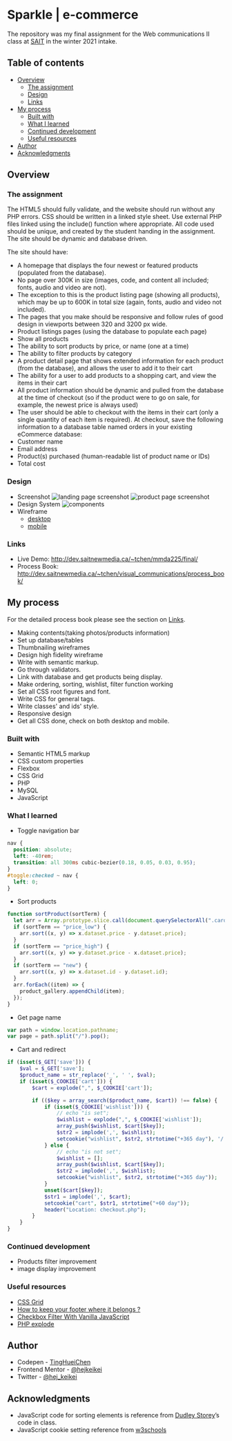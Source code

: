# Sparkle | e-commerce

The repository was my final assignment for the Web communications II class at [SAIT](https://www.sait.ca/programs-and-courses/diplomas/new-media-production-and-design) in the winter 2021 intake.

## Table of contents

- [Overview](#overview)
  - [The assignment](#the-assignment)
  - [Design](#design)
  - [Links](#links)
- [My process](#my-process)
  - [Built with](#built-with)
  - [What I learned](#what-i-learned)
  - [Continued development](#continued-development)
  - [Useful resources](#useful-resources)
- [Author](#author)
- [Acknowledgments](#acknowledgments)

## Overview

### The assignment

The HTML5 should fully validate, and the website should run without any PHP errors. CSS should be written in a linked style sheet. Use external PHP files linked using the include() function where appropriate. All code used should be unique, and created by the student handing in the assignment. The site should be dynamic and database driven.

The site should have:

- A homepage that displays the four newest or featured products (populated from the database).
- No page over 300K in size (images, code, and content all included; fonts, audio and video are not).
- The exception to this is the product listing page (showing all products), which may be up to 600K in total size (again, fonts, audio and video not included).
- The pages that you make should be responsive and follow rules of good design in viewports between 320 and 3200 px wide.
- Product listings pages (using the database to populate each page)
- Show all products
- The ability to sort products by price, or name (one at a time)
- The ability to filter products by category
- A product detail page that shows extended information for each product (from the database), and allows the user to add it to their cart
- The ability for a user to add products to a shopping cart, and view the items in their cart
- All product information should be dynamic and pulled from the database at the time of checkout (so if the product were to go on sale, for example, the newest price is always used)
- The user should be able to checkout with the items in their cart (only a single quantity of each item is required). At checkout, save the following information to a database table named orders in your existing eCommerce database:
- Customer name
- Email address
- Product(s) purchased (human-readable list of product name or IDs)
- Total cost

### Design

- Screenshot
  ![landing page screenshot](design/screenshot/landingpage.png)
  ![product page screenshot](design/screenshot/ProductPage.png)
- Design System
  ![components](design/designSystem/designSystem_components.png)
- Wireframe
  - [desktop](design/wireframe/sparkle_Desktop.pdf)
  - [mobile](<design/wireframe/sparkle_Mobile(320px).pdf>)

### Links

- Live Demo: http://dev.saitnewmedia.ca/~tchen/mmda225/final/
- Process Book: http://dev.saitnewmedia.ca/~tchen/visual_communications/process_book/

## My process

For the detailed process book please see the section on [Links](#links).

- Making contents(taking photos/products information)
- Set up database/tables
- Thumbnailing wireframes
- Design high fidelity wireframe
- Write with semantic markup.
- Go through validators.
- Link with database and get products being display.
- Make ordering, sorting, wishlist, filter function working
- Set all CSS root figures and font.
- Write CSS for general tags.
- Write classes' and ids' style.
- Responsive design
- Get all CSS done, check on both desktop and mobile.

### Built with

- Semantic HTML5 markup
- CSS custom properties
- Flexbox
- CSS Grid
- PHP
- MySQL
- JavaScript

### What I learned

- Toggle navigation bar

```css
nav {
  position: absolute;
  left: -40rem;
  transition: all 300ms cubic-bezier(0.18, 0.05, 0.03, 0.95);
}
#toggle:checked ~ nav {
  left: 0;
}
```

- Sort products

```js
function sortProduct(sortTerm) {
  let arr = Array.prototype.slice.call(document.querySelectorAll(".card"), 0);
  if (sortTerm == "price_low") {
    arr.sort((x, y) => x.dataset.price - y.dataset.price);
  }
  if (sortTerm == "price_high") {
    arr.sort((x, y) => y.dataset.price - x.dataset.price);
  }
  if (sortTerm == "new") {
    arr.sort((x, y) => x.dataset.id - y.dataset.id);
  }
  arr.forEach((item) => {
    product_gallery.appendChild(item);
  });
}
```

- Get page name

```js
var path = window.location.pathname;
var page = path.split("/").pop();
```

- Cart and redirect

```php
if (isset($_GET['save'])) {
    $val = $_GET['save'];
    $product_name = str_replace('_', ' ', $val);
    if (isset($_COOKIE['cart'])) {
        $cart = explode(",", $_COOKIE['cart']);

        if (($key = array_search($product_name, $cart)) !== false) {
            if (isset($_COOKIE['wishlist'])) {
                // echo "is set";
                $wishlist = explode(",", $_COOKIE['wishlist']);
                array_push($wishlist, $cart[$key]);
                $str2 = implode(',', $wishlist);
                setcookie("wishlist", $str2, strtotime("+365 day"), '/');
            } else {
                // echo "is not set";
                $wishlist = [];
                array_push($wishlist, $cart[$key]);
                $str2 = implode(',', $wishlist);
                setcookie("wishlist", $str2, strtotime("+365 day"));
            }
            unset($cart[$key]);
            $str1 = implode(',', $cart);
            setcookie("cart", $str1, strtotime("+60 day"));
            header("Location: checkout.php");
        }
    }
}
```

### Continued development

- Products filter improvement
- image display improvement

### Useful resources

- [CSS Grid](https://css-tricks.com/snippets/css/complete-guide-grid/)
- [How to keep your footer where it belongs ?](https://www.freecodecamp.org/news/how-to-keep-your-footer-where-it-belongs-59c6aa05c59c/)
- [Checkbox Filter With Vanilla JavaScript](https://medium.com/swlh/building-a-checkbox-filter-with-vanilla-javascript-29153cf466bd)
- [PHP explode](https://www.php.net/manual/en/function.explode.php)

## Author

- Codepen - [TingHueiChen](https://codepen.io/TingHueiChen)
- Frontend Mentor - [@hejkeikei](https://www.frontendmentor.io/profile/hejkeikei)
- Twitter - [@hej_keikei](https://twitter.com/hej_keikei)

## Acknowledgments

- JavaScript code for sorting elements is reference from [Dudley Storey](https://thenewcode.com/)’s code in class.
- JavaScript cookie setting reference from [w3schools](w3schools.com)
